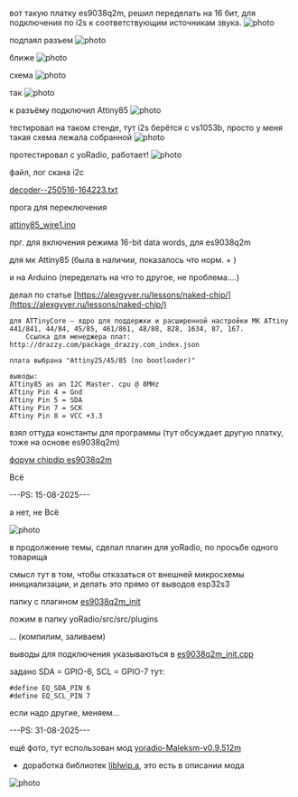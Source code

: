 
вот такую платку es9038q2m, решил переделать на 16 бит, для подключения по i2s к соответствующим источникам звука.
![photo](jpg/1.jpg)

подпаял разъем 
![photo](jpg/2.jpg)

ближе
![photo](jpg/3.jpg)

схема
![photo](jpg/4.jpg)

так
![photo](jpg/5.jpg)

к разъёму подключил Attiny85
![photo](jpg/6.jpg)

тестировал на таком стенде, 
 тут i2s берётся с vs1053b,
 просто у меня такая схема лежала собранной
![photo](jpg/7.jpg)

протестировал с yoRadio, работает!
![photo](jpg/8.jpg)



файл, лог скана i2c 

[decoder--250516-164223.txt](decoder--250516-164223.txt)



прога для переключения

[attiny85_wire1.ino](attiny85_wire1.ino)




прг. для включения режима 16-bit data words, для es9038q2m

для мк Attiny85 (была в наличии, показалось что норм. + )

и на Arduino (переделать на что то другое, не проблема....)


делал по статье [https://alexgyver.ru/lessons/naked-chip/](https://alexgyver.ru/lessons/naked-chip/)

~~~
для ATTinyCore – ядро для поддержки и расширенной настройки МК ATtiny 441/841, 44/84, 45/85, 461/861, 48/88, 828, 1634, 87, 167. 
    Ссылка для менеджера плат: http://drazzy.com/package_drazzy.com_index.json

плата выбрана "Attiny25/45/85 (no bootloader)" 

выводы:
ATtiny85 as an I2C Master. cpu @ 8MHz 
ATtiny Pin 4 = Gnd
ATtiny Pin 5 = SDA 
ATtiny Pin 7 = SCK 
ATtiny Pin 8 = VCC +3.3 

~~~
взял оттуда константы для программы (тут обсуждает другую платку, тоже на основе es9038q2m)

[форум chipdip es9038q2m](https://forum.chipdip.ru/index.php?threads/es9038q2m-%D0%B0%D1%83%D0%B4%D0%B8%D0%BE-%D0%A6%D0%90%D0%9F.474/page-21#post-15544)



Всё













---PS: 15-08-2025---

 а нет, не Всё

![photo](jpg/yoRadio_plus_es8038g2m.jpg)

в продолжение темы, сделал плагин для yoRadio, по просьбе одного товарища

смысл тут в том, чтобы отказаться от внешней микросхемы инициализации, и делать это прямо от выводов esp32s3

папку с плагином [es9038q2m_init](other/yoRadio/src/src/plugins/es9038q2m_init)

ложим в папку yoRadio/src/src/plugins


... (компилим, заливаем)

выводы для подключения указываються в [es9038q2m_init.cpp](other/yoRadio/src/src/plugins/es9038q2m_init/es9038q2m_init.cpp)

задано SDA = GPIO-6, SCL = GPIO-7 тут:
~~~
#define EQ_SDA_PIN 6
#define EQ_SCL_PIN 7
~~~

если надо другие, меняем...



---PS: 31-08-2025---


ещё фото, тут еспользован мод [yoradio-Maleksm-v0.9.512m](https://4pda.to/forum/index.php?showtopic=1010378&st=11320#entry125839228)

 + доработка библиотек [liblwip.a](other/yoRadio/esp32s3_5.4.md),
  это есть в описании мода


![photo](jpg/yoradio-(Maleksm)-v0.9.512m.jpg)

